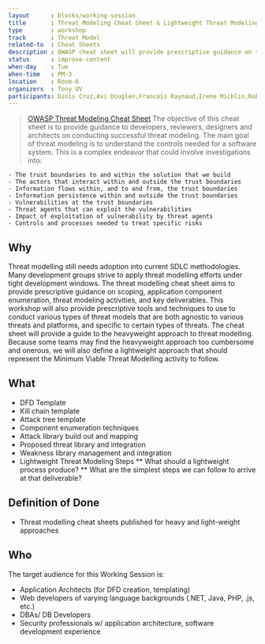 ```yaml
---
layout      : blocks/working-session
title       : Threat Modeling Cheat Sheet & Lightweight Threat Modeling
type        : workshop
track       : Threat Model
related-to  : Cheat Sheets
description : OWASP cheat sheet will provide prescriptive guidance on threat modeling activities, tasks, and output deliverables that should be produced as part of one of three varying methodologies (software centric, security centric, risk centric approaches) and tailored to application environments that are domain agnostic.
status      : improve-content
when-day    : Tue
when-time   : PM-3
location    : Room-6
organizers  : Tony UV
participants: Dinis Cruz,Avi Douglen,Francois Raynaud,Irene Michlin,Robert Morschel,Stephen de Vries,Duncan Hurwood
---
```



> [OWASP Threat Modeling Cheat Sheet](https://www.owasp.org/index.php/Threat_Modeling_Cheat_Sheet)
> The objective of this cheat sheet is to provide guidance to developers, reviewers, designers and architects on conducting successful
> threat modeling. The main goal of threat modeling is to understand the controls needed for a software system. This is a complex
> endeavor that could involve investigations into:

    - The trust boundaries to and within the solution that we build
    - The actors that interact within and outside the trust boundaries
    - Information flows within, and to and from, the trust boundaries
    - Information persistence within and outside the trust boundaries
    - Vulnerabilities at the trust boundaries
    - Threat agents that can exploit the vulnerabilities
    - Impact of exploitation of vulnerability by threat agents
    - Controls and processes needed to treat specific risks

## Why

Threat modelling still needs adoption into current SDLC methodologies. Many development groups strive to apply threat modelling efforts under tight development windows.  The threat modelling cheat sheet aims to provide prescriptive guidance on scoping, application component enumeration, threat modeling activities, and key deliverables.  This workshop will also provide prescriptive tools and techniques to use to conduct various types of threat models that are both agnostic to various threats and platforms, and specific to certain types of threats.
The cheat sheet will provide a guide to the heavyweight approach to threat modelling.
Because some teams may find the heavyweight approach too cumbersome and onerous, we will also define a lightweight approach that should represent the Minimum Viable Threat Modelling activity to follow.

## What

 - DFD Template
 - Kill chain template
 - Attack tree template
 - Component enumeration techniques
 - Attack library build out and mapping
 - Proposed threat library and integration
 - Weakness library management and integration
 - Lightweight Threat Modeling Steps
 ** What should a lightweight process produce?
 ** What are the simplest steps we can follow to arrive at that deliverable?
 
## Definition of Done

- Threat modelling cheat sheets published for heavy and light-weight approaches

## Who

The target audience for this Working Session is:

 - Application Architects (for DFD creation, templating)
 - Web developers of varying language backgrounds (.NET, Java, PHP, .js, etc.)
 - DBAs/ DB Developers
 - Security professionals w/ application architecture, software development experience
